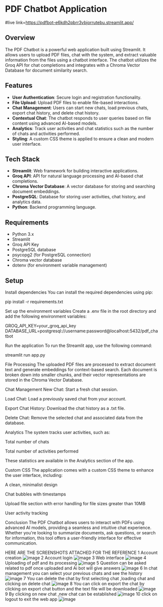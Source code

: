 # PDF Chatbot Application
#live link=https://pdfbot-e6kdh2pbrr3vbjorrutebu.streamlit.app/

## Overview
The PDF Chatbot is a powerful web application built using Streamlit. It allows users to upload PDF files, chat with the system, and extract valuable information from the files using a chatbot interface. The chatbot utilizes the Groq API for chat completions and integrates with a Chroma Vector Database for document similarity search.

## Features
- **User Authentication**: Secure login and registration functionality.
- **File Upload**: Upload PDF files to enable file-based interactions.
- **Chat Management**: Users can start new chats, load previous chats, export chat history, and delete chat history.
- **Contextual Chat**: The chatbot responds to user queries based on file content using advanced AI-based models.
- **Analytics**: Track user activities and chat statistics such as the number of chats and activities performed.
- **Styling**: A custom CSS theme is applied to ensure a clean and modern user interface.

## Tech Stack
- **Streamlit**: Web framework for building interactive applications.
- **Groq API**: API for natural language processing and AI-based chat completions.
- **Chroma Vector Database**: A vector database for storing and searching document embeddings.
- **PostgreSQL**: Database for storing user activities, chat history, and analytics data.
- **Python**: Backend programming language.

## Requirements
- Python 3.x
- Streamlit
- Groq API Key
- PostgreSQL database
- psycopg2 (for PostgreSQL connection)
- Chroma vector database
- dotenv (for environment variable management)

## Setup

Install dependencies
You can install the required dependencies using pip:

pip install -r requirements.txt

Set up the environment variables
Create a .env file in the root directory and add the following environment variables:

GROQ_API_KEY=your_groq_api_key
DATABASE_URL=postgresql://username:password@localhost:5432/pdf_chatbot

Run the application
To run the Streamlit app, use the following command:

streamlit run app.py

File Processing
The uploaded PDF files are processed to extract document text and generate embeddings for context-based search. Each document is broken down into smaller chunks, and their vector representations are stored in the Chroma Vector Database.

Chat Management
New Chat: Start a fresh chat session.

Load Chat: Load a previously saved chat from your account.

Export Chat History: Download the chat history as a .txt file.

Delete Chat: Remove the selected chat and associated data from the database.

Analytics
The system tracks user activities, such as:

Total number of chats

Total number of activities performed

These statistics are available in the Analytics section of the app.

Custom CSS
The application comes with a custom CSS theme to enhance the user interface, including:

A clean, minimalist design

Chat bubbles with timestamps

Upload file section with error handling for file sizes greater than 10MB

User activity tracking

Conclusion
The PDF Chatbot allows users to interact with PDFs using advanced AI models, providing a seamless and intuitive chat experience. Whether you're looking to summarize documents, ask questions, or search for information, this tool offers a user-friendly interface for effective communication.

HERE ARE THE SCREENSHOTS ATTACHED FOR THE REFERENCE
1 Account creation
![image](https://github.com/user-attachments/assets/8a8772a0-eb34-46be-b02d-6c4b0a2801f7)
2 Account login
![image](https://github.com/user-attachments/assets/baadb4f1-edc6-4f17-b532-b8e95f6852cb)
3 Web interface
![image](https://github.com/user-attachments/assets/c2f402b2-345e-4966-bc7f-33ebd1aa2f92)
4 Uploading of pdf and its processing
![image](https://github.com/user-attachments/assets/dcd7948e-9d13-4de1-be85-7956a6b02c20)
5 Question can be asked related to pdf once uploaded and Ai bot will give answers
![image](https://github.com/user-attachments/assets/63fd6de4-362a-404b-a889-e01e1d19873b)
6 In chat management you can select your previous chats and see the history
![image](https://github.com/user-attachments/assets/aa0b3672-e244-4095-bce7-70a784a7c30c)
7 You can delete the chat by first selecting chat ,loading chat and clicking on delete chat
![image](https://github.com/user-attachments/assets/c4aef7ac-7bd8-4f9c-b0a3-31f732735368)
8 You can click on export the chat by clicking on export chat button and the text file  will be downloaded
![image](https://github.com/user-attachments/assets/a8635447-3131-4580-bf2f-e655734c88ba)
9 By clicking on new chat ,new chat can be established
![image](https://github.com/user-attachments/assets/4f916aad-554b-4458-845e-856a54df62db)
10 click on logout to exit the web app
![image](https://github.com/user-attachments/assets/a9c9c20a-29db-4213-8ce4-2cbbc7189c34)
